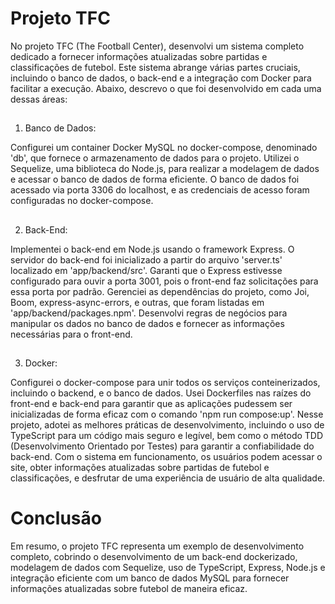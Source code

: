<h1>Projeto TFC</h1>

No projeto TFC (The Football Center), desenvolvi um sistema completo dedicado a fornecer informações atualizadas sobre partidas e classificações de futebol. Este sistema abrange várias partes cruciais, incluindo o banco de dados, o back-end e a integração com Docker para facilitar a execução. Abaixo, descrevo o que foi desenvolvido em cada uma dessas áreas:

##

1. Banco de Dados:

Configurei um container Docker MySQL no docker-compose, denominado 'db', que fornece o armazenamento de dados para o projeto.
Utilizei o Sequelize, uma biblioteca do Node.js, para realizar a modelagem de dados e acessar o banco de dados de forma eficiente.
O banco de dados foi acessado via porta 3306 do localhost, e as credenciais de acesso foram configuradas no docker-compose.

##

2. Back-End:

Implementei o back-end em Node.js usando o framework Express.
O servidor do back-end foi inicializado a partir do arquivo 'server.ts' localizado em 'app/backend/src'.
Garanti que o Express estivesse configurado para ouvir a porta 3001, pois o front-end faz solicitações para essa porta por padrão.
Gerenciei as dependências do projeto, como Joi, Boom, express-async-errors, e outras, que foram listadas em 'app/backend/packages.npm'.
Desenvolvi regras de negócios para manipular os dados no banco de dados e fornecer as informações necessárias para o front-end.

##

3. Docker:

Configurei o docker-compose para unir todos os serviços conteinerizados, incluindo o backend, e o banco de dados.
Usei Dockerfiles nas raízes do front-end e back-end para garantir que as aplicações pudessem ser inicializadas de forma eficaz com o comando 'npm run compose:up'.
Nesse projeto, adotei as melhores práticas de desenvolvimento, incluindo o uso de TypeScript para um código mais seguro e legível, bem como o método TDD (Desenvolvimento Orientado por Testes) para garantir a confiabilidade do back-end. Com o sistema em funcionamento, os usuários podem acessar o site, obter informações atualizadas sobre partidas de futebol e classificações, e desfrutar de uma experiência de usuário de alta qualidade.

##

<h1>Conclusão</h1>

Em resumo, o projeto TFC representa um exemplo de desenvolvimento completo, cobrindo o desenvolvimento de um back-end dockerizado, modelagem de dados com Sequelize, uso de TypeScript, Express, Node.js e integração eficiente com um banco de dados MySQL para fornecer informações atualizadas sobre futebol de maneira eficaz.
